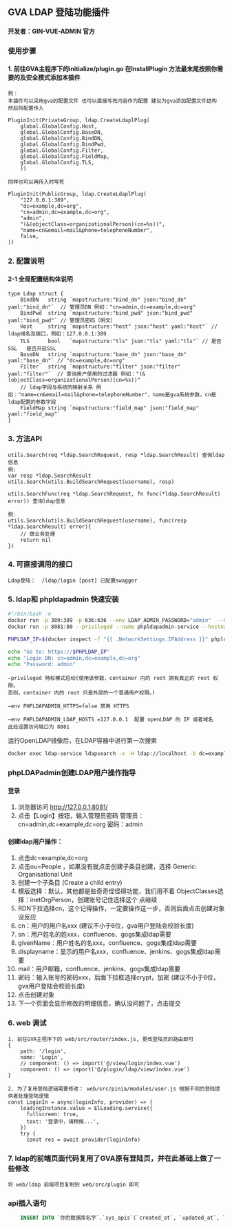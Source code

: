 ## GVA LDAP 登陆功能插件
#### 开发者：GIN-VUE-ADMIN 官方

### 使用步骤

#### 1. 前往GVA主程序下的initialize/plugin.go 在InstallPlugin 方法最末尾按照你需要的及安全模式添加本插件
    例：
    本插件可以采用gva的配置文件 也可以直接写死内容作为配置 建议为gva添加配置文件结构 然后将配置传入
    
	PluginInit(PrivateGroup, ldap.CreateLdaplPlug(
        global.GlobalConfig.Host,
        global.GlobalConfig.BaseDN,
        global.GlobalConfig.BindDN,
        global.GlobalConfig.BindPwd,
        global.GlobalConfig.Filter,
        global.GlobalConfig.FieldMap,
        global.GlobalConfig.TLS,
		))

    同样也可以再传入时写死

   	PluginInit(PublicGroup, ldap.CreateLdaplPlug(
		"127.0.0.1:389",
		"dc=example,dc=org",
		"cn=admin,dc=example,dc=org",
		"admin",
		"(&(objectClass=organizationalPerson)(cn=%s))",
		"name=cn&email=mail&phone=telephoneNumber",
		false,
	))

### 2. 配置说明

#### 2-1 全局配置结构体说明

    type Ldap struct {
        BindDN   string `mapstructure:"bind_dn" json:"bind_dn" yaml:"bind_dn"`  // 管理员DN 例如："cn=admin,dc=example,dc=org"
        BindPwd  string `mapstructure:"bind_pwd" json:"bind_pwd" yaml:"bind_pwd"` // 管理员密码（明文） 
        Host     string `mapstructure:"host" json:"host" yaml:"host"` // ldap域名及端口，例如：127.0.0.1:389
        TLS      bool   `mapstructure:"tls" json:"tls" yaml:"tls"` // 是否SSL   是否开启SSL
        BaseDN   string `mapstructure:"base_dn" json:"base_dn" yaml:"base_dn"` // "dc=example,dc=org"
        Filter   string `mapstructure:"filter" json:"filter" yaml:"filter"`  // 查询用户使用的过滤器 例如："(&(objectClass=organizationalPerson)(cn=%s))"
        // ldap字段与系统的映射关系 例如："name=cn&email=mail&phone=telephoneNumber"，name是gva系统参数，cn是ldap配置的参数字段
        FieldMap string `mapstructure:"field_map" json:"field_map" yaml:"field_map"` 
    }



### 3. 方法API

    utils.Search(req *ldap.SearchRequest, resp *ldap.SearchResult) 查询ldap信息
    例:
    var resp *ldap.SearchResult
    utils.Search(utils.BuildSearchRequest(username), resp)
    
    utils.SearchFunc(req *ldap.SearchRequest, fn func(*ldap.SearchResult) error)) 查询ldap信息
    
    例:
    utils.Search(utils.BuildSearchRequest(username), func(resp *ldap.SearchResult) error){
        // 做业务处理
        return nil 
    })


### 4. 可直接调用的接口

    Ldap登陆：  /ldap/login [post] 已配置swagger

### 5. ldap和 phpldapadmin 快速安装
```sh
#!/bin/bash -e
docker run -p 389:389 -p 636:636 --env LDAP_ADMIN_PASSWORD="admin"  --name ldap-service --hostname ldap-service --detach osixia/openldap
docker run -p 8081:80 --privileged --name phpldapadmin-service --hostname phpldapadmin-service --link ldap-service:ldap-host --env PHPLDAPADMIN_HTTPS=false --env PHPLDAPADMIN_LDAP_HOSTS=ldap-host --detach osixia/phpldapadmin

PHPLDAP_IP=$(docker inspect -f "{{ .NetworkSettings.IPAddress }}" phpldapadmin-service)

echo "Go to: https://$PHPLDAP_IP"
echo "Login DN: cn=admin,dc=example,dc=org"
echo "Password: admin"
```

    –privileged 特权模式启动(使用该参数，container 内的 root 拥有真正的 root 权限。
    否则，container 内的 root 只是外部的一个普通用户权限。)
    
    –env PHPLDAPADMIN_HTTPS=false 禁用 HTTPS
    
    –env PHPLDAPADMIN_LDAP_HOSTS =127.0.0.1  配置 openLDAP 的 IP 或者域名
    此处设置访问端口为 8081



运行OpenLDAP镜像后，在LDAP容器中进行第一次搜索
```sh
docker exec ldap-service ldapsearch -x -H ldap://localhost -b dc=example,dc=org -D "cn=admin,dc=example,dc=org" -w admin
```

### phpLDAPadmin创建LDAP用户操作指导 
#### 登录
1. 浏览器访问 http://127.0.0.1:8081/ 
2. 点击【Login】按钮，输入管理员密码
管理员：cn=admin,dc=example,dc=org
密码：admin

#### 创建ldap用户操作：
1. 点击dc=example,dc=org
2. 点击ou=People ，如果没有就点击创建子条目创建，选择 Generic: Organisational Unit
3. 创建一个子条目 (Create a child entry)
4. 模版选择：默认，其他都是些奇奇怪怪得功能，我们用不着
ObjectClasses选择：inetOrgPerson，创建账号记住选择这个
点继续
5. RDN下拉选择cn，这个记得操作，一定要操作这一步，否则后面点击创建对象没反应
6. cn：用户的用户名xxx (建议不小于6位，gva用户登陆会校验长度)
7. sn：用户姓名的姓xxx，confluence、gogs集成ldap需要
8. givenName：用户姓名的名xxx，confluence、gogs集成ldap需要
9. displayname：显示的用户名xxx，confluence、jenkins、gogs集成ldap需要
10. mail：用户邮箱，confluence、jenkins、gogs集成ldap需要
11. 密码：输入账号的密码xxx，后面下拉框选择crypt，加密  (建议不小于6位，gva用户登陆会校验长度)
12. 点击创建对象
13. 下一个页面会显示修改的明细信息，确认没问题了，点击提交

### 6. web 调试
    1. 前往GVA主程序下的 web/src/router/index.js, 更改登陆页的路由即可
    {
        path: '/login',
        name: 'Login',
        // component: () => import('@/view/login/index.vue')
        component: () => import('@/plugin/ldap/view/index.vue')
    }
    
    2. 为了复用登陆逻辑需要修改： web/src/pinia/modules/user.js 根据不同的登陆提供者处理登陆逻辑    
    const LoginIn = async(loginInfo, provider) => {
        loadingInstance.value = ElLoading.service({
          fullscreen: true,
          text: '登录中，请稍候...',
        })
        try {
          const res = await provider(loginInfo)
    
### 7. ldap的前端页面代码复用了GVA原有登陆页，并在此基础上做了一些修改
    将 web/ldap 前端项目复制到 web/src/plugin 即可
   
### api插入语句

```sql
    INSERT INTO `你的数据库名字`.`sys_apis`(`created_at`, `updated_at`, `deleted_at`, `path`, `description`, `api_group`, `method`) VALUES ( '2021-08-25 23:09:12', '2021-08-25 23:09:12', NULL, '/ldap/login', 'LDAP登陆', 'ldap', 'POST');
```
